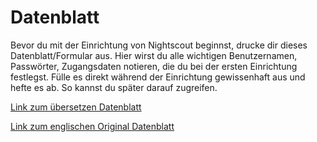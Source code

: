 # Datenblatt

Bevor du mit der Einrichtung von Nightscout beginnst, drucke dir dieses Datenblatt/Formular aus. Hier wirst du alle wichtigen Benutzernamen,  Passwörter, Zugangsdaten notieren, die du bei der ersten Einrichtung festlegst. Fülle es direkt während der Einrichtung gewissenhaft aus und hefte es ab. So kannst du später darauf zugreifen. 

[Link zum übersetzen Datenblatt](https://www.docdroid.net/tG5Zpkh/der-reissverschluss.pdf.html)



[Link zum englischen Original Datenblatt](http://www.nightscout.info/wp-content/uploads/2015/04/Mongo-and-Azure-Account-Information-4-16-15.pdf)


